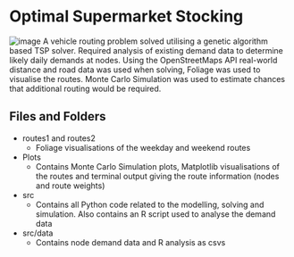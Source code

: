 # Optimal Supermarket Stocking
![image](render.png)
A vehicle routing problem solved utilising a genetic algorithm based TSP solver. Required analysis of existing demand data to determine likely daily demands at nodes. Using the OpenStreetMaps API real-world distance and road data was used when solving, Foliage was used to visualise the routes. Monte Carlo Simulation was used to estimate chances that additional routing would be required.

## Files and Folders
* routes1 and routes2
	* Foliage visualisations of the weekday and weekend routes
* Plots
	* Contains Monte Carlo Simulation plots, Matplotlib visualisations 	  of the routes and terminal output giving the route information 	  (nodes and route weights)
* src
	* Contains all Python code related to the modelling, solving and 	  simulation. Also contains an R script used to analyse the demand   	  data
* src/data
	* Contains node demand data and R analysis as csvs 

